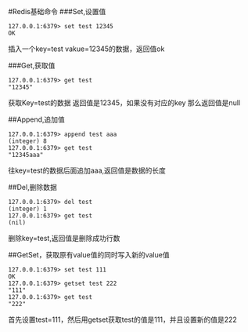 #Redis基础命令
###Set,设置值
```
127.0.0.1:6379> set test 12345
OK
```
插入一个key=test vakue=12345的数据，返回值ok

###Get,获取值
```
127.0.0.1:6379> get test
"12345"
```
获取Key=test的数据  返回值是12345，如果没有对应的key 那么返回值是null

##Append,追加值
```
127.0.0.1:6379> append test aaa
(integer) 8
127.0.0.1:6379> get test
"12345aaa"
```
往key=test的数据后面追加aaa,返回值是数据的长度

##Del,删除数据
```
127.0.0.1:6379> del test
(integer) 1
127.0.0.1:6379> get test
(nil)
```
删除key=test,返回值是删除成功行数

##GetSet，获取原有value值的同时写入新的value值
```
127.0.0.1:6379> set test 111
OK
127.0.0.1:6379> getset test 222
"111"
127.0.0.1:6379> get test
"222"
```
首先设置test=111，然后用getset获取test的值是111，并且设置新的值是222

